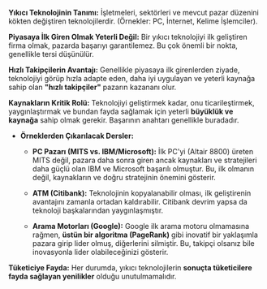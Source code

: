 **Yıkıcı Teknolojinin Tanımı:** İşletmeleri, sektörleri ve mevcut pazar düzenini kökten değiştiren teknolojilerdir. (Örnekler: PC, İnternet, Kelime İşlemciler).  
    
**Piyasaya İlk Giren Olmak Yeterli Değil:** Bir yıkıcı teknolojiyi ilk geliştiren firma olmak, pazarda başarıyı garantilemez. Bu çok önemli bir nokta, genellikle tersi düşünülür.  

**Hızlı Takipçilerin Avantajı:** Genellikle piyasaya ilk girenlerden ziyade, teknolojiyi görüp hızla adapte eden, daha iyi uygulayan ve yeterli kaynağa sahip olan **"hızlı takipçiler"** pazarın kazananı olur. 
    
**Kaynakların Kritik Rolü:** Teknolojiyi geliştirmek kadar, onu ticarileştirmek, yaygınlaştırmak ve bundan fayda sağlamak için yeterli **büyüklük ve kaynağa** sahip olmak gerekir. Başarının anahtarı genellikle buradadır.  
    
- **Örneklerden Çıkarılacak Dersler:**
    - **PC Pazarı (MITS vs. IBM/Microsoft):** İlk PC'yi (Altair 8800) üreten MITS değil, pazara daha sonra giren ancak kaynakları ve stratejileri daha güçlü olan IBM ve Microsoft başarılı olmuştur. Bu, ilk olmanın değil, kaynakların ve doğru stratejinin önemini gösterir.
        
    - **ATM (Citibank):** Teknolojinin kopyalanabilir olması, ilk geliştirenin avantajını zamanla ortadan kaldırabilir. Citibank devrim yapsa da teknoloji başkalarından yaygınlaşmıştır.
        
    - **Arama Motorları (Google):** Google ilk arama motoru olmamasına rağmen, **üstün bir algoritma (PageRank)** gibi inovatif bir yaklaşımla pazara girip lider olmuş, diğerlerini silmiştir. Bu, takipçi olsanız bile inovasyonla lider olabileceğinizi gösterir.
        
**Tüketiciye Fayda:** Her durumda, yıkıcı teknolojilerin **sonuçta tüketicilere fayda sağlayan yenilikler** olduğu unutulmamalıdır.